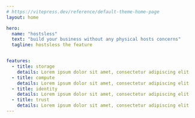 ```yaml
---
# https://vitepress.dev/reference/default-theme-home-page
layout: home

hero:
  name: "hostsless"
  text: "build your business without any physical hosts concerns"
  tagline: hostsless the feature


features:
  - title: storage
    details: Lorem ipsum dolor sit amet, consectetur adipiscing elit
  - title: compute
    details: Lorem ipsum dolor sit amet, consectetur adipiscing elit
  - title: identity
    details: Lorem ipsum dolor sit amet, consectetur adipiscing elit
  - title: trust
    details: Lorem ipsum dolor sit amet, consectetur adipiscing elit
---
```



